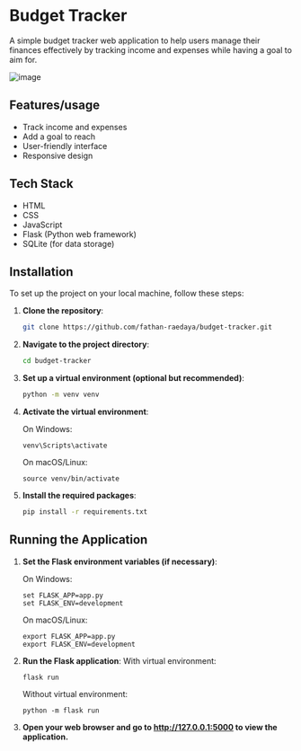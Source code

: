 # Budget Tracker

A simple budget tracker web application to help users manage their finances effectively by tracking income and expenses while having a goal to aim for.

![image](https://github.com/user-attachments/assets/986e0736-1ce3-4dfe-82d8-092a5fa6ff31)

## Features/usage
- Track income and expenses
- Add a goal to reach
- User-friendly interface
- Responsive design

## Tech Stack
- HTML
- CSS
- JavaScript
- Flask (Python web framework)
- SQLite (for data storage)

## Installation

To set up the project on your local machine, follow these steps:

1. **Clone the repository**:

   ```bash
   git clone https://github.com/fathan-raedaya/budget-tracker.git

2. **Navigate to the project directory**:

   ```bash
   cd budget-tracker
   
3. **Set up a virtual environment (optional but recommended)**:

   ```bash
   python -m venv venv
   
4. **Activate the virtual environment**:
   
   On Windows:
   ```
   venv\Scripts\activate
   ```
   On macOS/Linux:
   ```
   source venv/bin/activate
   ```
6. **Install the required packages**:

   ````bash
   pip install -r requirements.txt

## Running the Application

1. **Set the Flask environment variables (if necessary)**:

   On Windows:
   ```
   set FLASK_APP=app.py
   set FLASK_ENV=development
   ```
   On macOS/Linux:
   ```
   export FLASK_APP=app.py
   export FLASK_ENV=development
   ```
   
1. **Run the Flask application**:
   With virtual environment:
   ```
   flask run
   ```
   Without virtual environment:
   ```
   python -m flask run
   ```

2. **Open your web browser and go to http://127.0.0.1:5000 to view the application.**


   
